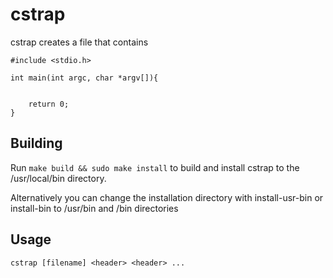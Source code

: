 # cstrap

cstrap creates a file that contains 
```
#include <stdio.h>

int main(int argc, char *argv[]){


    return 0;
}
```

## Building

Run `make build && sudo make install` to build and install cstrap to the /usr/local/bin directory.

Alternatively you can change the installation directory with install-usr-bin or install-bin to
/usr/bin and /bin directories

## Usage

`cstrap [filename] <header> <header> ...`
